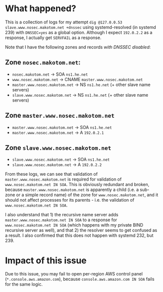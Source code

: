 # What happened?
This is a collection of logs for my attempt `dig @127.0.0.53 slave.www.nosec.makotom.net +dnssec` using systemd-resolved (in systemd 239) with `DNSSEC=yes` as a global option.
Although I expect `192.0.2.2` as a response, I actually get `SERVFAIL` as a response.

Note that I have the following zones and records _with DNSSEC disabled_:

## Zone `nosec.makotom.net`:
* `nosec.makotom.net` -> SOA `ns1.he.net`
* `www.nosec.makotom.net` -> CNAME `master.www.nosec.makotom.net`
* `master.www.nosec.makotom.net` -> NS `ns1.he.net` (+ other slave name servers)
* `slave.www.nosec.makotom.net` -> NS `ns1.he.net` (+ other slave name servers)

## Zone `master.www.nosec.makotom.net`
* `master.www.nosec.makotom.net` -> SOA `ns1.he.net`
* `master.www.nosec.makotom.net` -> A `192.0.2.1`

## Zone `slave.www.nosec.makotom.net`
* `slave.www.nosec.makotom.net` -> SOA `ns1.he.net`
* `slave.www.nosec.makotom.net` -> A `192.0.2.2`

From these logs, we can see that validation of `master.www.nosec.makotom.net` is required for validation of `www.nosec.makotom.net IN SOA`. This is obviously redundant and broken, because `master.www.nosec.makotom.net` is apparently a child (i.e. a sub-zone or a simple record name) of the zone for `www.nosec.makotom.net`, and it should not affect processes for its parents - i.e. the validation of `www.nosec.makotom.net IN SOA`.

I also understand that 1) the recursive name server adds `master.www.nosec.makotom.net IN SOA` to a response for `www.nosec.makotom.net IN SOA` (which happens with my private BIND recursive server as well), and that 2) the resolver seems to get confused as a result. I also confirmed that this does not happen with systemd 232, but 239.

# Impact of this issue
Due to this issue, you may fail to open per-region AWS control panel (`*.console.aws.amazon.com`), because `console.aws.amazon.com IN SOA` fails for the same logic.
